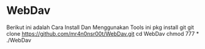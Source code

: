 # WebDav
Berikut ini adalah Cara Install Dan Menggunakan Tools ini pkg install git git clone https://github.com/mr4n0nsr00t/WebDav.git cd WebDav chmod 777 * ./WebDav
